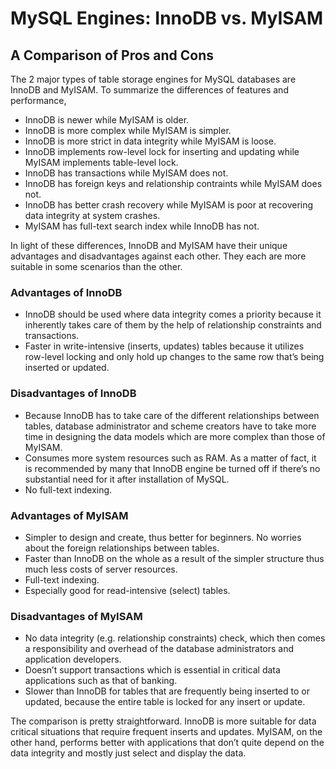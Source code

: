 
# MySQL Engines: InnoDB vs. MyISAM

## A Comparison of Pros and Cons

The 2 major types of table storage engines for MySQL databases are InnoDB and MyISAM. To summarize the differences of features and performance,

- InnoDB is newer while MyISAM is older.
- InnoDB is more complex while MyISAM is simpler.
- InnoDB is more strict in data integrity while MyISAM is loose.
- InnoDB implements row-level lock for inserting and updating while MyISAM implements table-level lock.
- InnoDB has transactions while MyISAM does not.
- InnoDB has foreign keys and relationship contraints while MyISAM does not.
- InnoDB has better crash recovery while MyISAM is poor at recovering data integrity at system crashes.
- MyISAM has full-text search index while InnoDB has not.

In light of these differences, InnoDB and MyISAM have their unique advantages and disadvantages against each other. They each are more suitable in some scenarios than the other.

### Advantages of InnoDB

- InnoDB should be used where data integrity comes a priority because it inherently takes care of them by the help of relationship constraints and transactions.
- Faster in write-intensive (inserts, updates) tables because it utilizes row-level locking and only hold up changes to the same row that’s being inserted or updated.

### Disadvantages of InnoDB

- Because InnoDB has to take care of the different relationships between tables, database administrator and scheme creators have to take more time in designing the data models which are more complex than those of MyISAM.
- Consumes more system resources such as RAM. As a matter of fact, it is recommended by many that InnoDB engine be turned off if there’s no substantial need for it after installation of MySQL.
- No full-text indexing.

### Advantages of MyISAM

- Simpler to design and create, thus better for beginners. No worries about the foreign relationships between tables.
- Faster than InnoDB on the whole as a result of the simpler structure thus much less costs of server resources.
- Full-text indexing.
- Especially good for read-intensive (select) tables.

### Disadvantages of MyISAM

- No data integrity (e.g. relationship constraints) check, which then comes a responsibility and overhead of the database administrators and application developers.
- Doesn’t support transactions which is essential in critical data applications such as that of banking.
- Slower than InnoDB for tables that are frequently being inserted to or updated, because the entire table is locked for any insert or update.

The comparison is pretty straightforward. InnoDB is more suitable for data critical situations that require frequent inserts and updates. MyISAM, on the other hand, performs better with applications that don’t quite depend on the data integrity and mostly just select and display the data.

